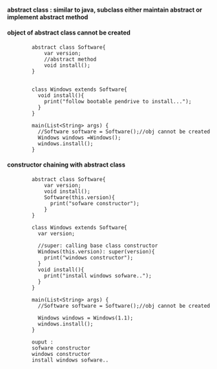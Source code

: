#### abstract class : similar to java, subclass either maintain abstract or implement abstract method

#### object of abstract class cannot be created


            abstract class Software{
                var version;
                //abstract method
                void install();
            }


            class Windows extends Software{
              void install(){
                print("follow bootable pendrive to install...");
              }
            }

            main(List<String> args) {
              //Software software = Software();//obj cannot be created
              Windows windows =Windows();
              windows.install();
            }   


#### constructor chaining with abstract class

            abstract class Software{
                var version;
                void install();
                Software(this.version){
                  print("sofware constructor");
                }
            }
            
            class Windows extends Software{
              var version;
              
              //super: calling base class constructor
              Windows(this.version): super(version){
                print("windows constructor");
              }
              void install(){
                print("install windows sofware..");
              }
            }
            
            main(List<String> args) {
              //Software software = Software();//obj cannot be created
              
              Windows windows = Windows(1.1);
              windows.install();
            }
            
            ouput : 
            sofware constructor
            windows constructor
            install windows sofware..
